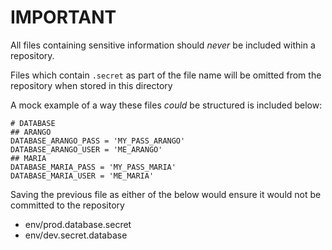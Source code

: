 # IMPORTANT

All files containing sensitive information should _never_ be included within a repository.

Files which contain `.secret` as part of the file name will be omitted from the repository when stored in this directory

A mock example of a way these files _could_ be structured is included below:

```
# DATABASE
## ARANGO
DATABASE_ARANGO_PASS = 'MY_PASS_ARANGO'
DATABASE_ARANGO_USER = 'ME_ARANGO'
## MARIA
DATABASE_MARIA_PASS = 'MY_PASS_MARIA'
DATABASE_MARIA_USER = 'ME_MARIA'
```

Saving the previous file as either of the below would ensure it would not be committed to the repository
- env/prod.database.secret
- env/dev.secret.database
